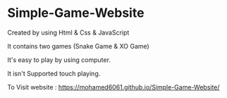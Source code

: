 # Simple-Game-Website

Created by using Html & Css & JavaScript

It contains two games (Snake Game & XO Game) 

It's easy to play by using computer.

It isn't Supported touch playing.

To Visit website : https://mohamed6061.github.io/Simple-Game-Website/
